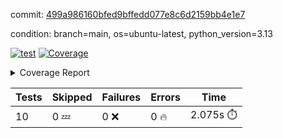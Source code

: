 commit: [499a986160bfed9bffedd077e8c6d2159bb4e1e7](https://github.com/rcmdnk/hydra-utils/tree/499a986160bfed9bffedd077e8c6d2159bb4e1e7)

condition: branch=main, os=ubuntu-latest, python_version=3.13

[![test](https://github.com/rcmdnk/hydra-utils/actions/workflows/test.yml/badge.svg)](https://github.com/rcmdnk/hydra-utils/actions/runs/18478948552)
<a href="https://github.com/rcmdnk/hydra-utils/blob/499a986160bfed9bffedd077e8c6d2159bb4e1e7/README.md"><img alt="Coverage" src="https://img.shields.io/badge/Coverage-25%25-red.svg" /></a><details><summary>Coverage Report </summary><table><tr><th>File</th><th>Stmts</th><th>Miss</th><th>Cover</th><th>Missing</th></tr><tbody><tr><td colspan="5"><b>src/hydra_utils</b></td></tr><tr><td>&nbsp; &nbsp;<a href="https://github.com/rcmdnk/hydra-utils/blob/499a986160bfed9bffedd077e8c6d2159bb4e1e7/src/hydra_utils/__init__.py">\_\_init\_\_.py</a></td><td>8</td><td>2</td><td>75%</td><td><a href="https://github.com/rcmdnk/hydra-utils/blob/499a986160bfed9bffedd077e8c6d2159bb4e1e7/src/hydra_utils/__init__.py#L11-L12">11&ndash;12</a></td></tr><tr><td>&nbsp; &nbsp;<a href="https://github.com/rcmdnk/hydra-utils/blob/499a986160bfed9bffedd077e8c6d2159bb4e1e7/src/hydra_utils/dummy.py">dummy.py</a></td><td>6</td><td>6</td><td>0%</td><td><a href="https://github.com/rcmdnk/hydra-utils/blob/499a986160bfed9bffedd077e8c6d2159bb4e1e7/src/hydra_utils/dummy.py#L1-L15">1&ndash;15</a></td></tr><tr><td>&nbsp; &nbsp;<a href="https://github.com/rcmdnk/hydra-utils/blob/499a986160bfed9bffedd077e8c6d2159bb4e1e7/src/hydra_utils/utils.py">utils.py</a></td><td>182</td><td>141</td><td>23%</td><td><a href="https://github.com/rcmdnk/hydra-utils/blob/499a986160bfed9bffedd077e8c6d2159bb4e1e7/src/hydra_utils/utils.py#L20-L25">20&ndash;25</a>, <a href="https://github.com/rcmdnk/hydra-utils/blob/499a986160bfed9bffedd077e8c6d2159bb4e1e7/src/hydra_utils/utils.py#L30-L49">30&ndash;49</a>, <a href="https://github.com/rcmdnk/hydra-utils/blob/499a986160bfed9bffedd077e8c6d2159bb4e1e7/src/hydra_utils/utils.py#L76-L78">76&ndash;78</a>, <a href="https://github.com/rcmdnk/hydra-utils/blob/499a986160bfed9bffedd077e8c6d2159bb4e1e7/src/hydra_utils/utils.py#L84-L85">84&ndash;85</a>, <a href="https://github.com/rcmdnk/hydra-utils/blob/499a986160bfed9bffedd077e8c6d2159bb4e1e7/src/hydra_utils/utils.py#L105-L112">105&ndash;112</a>, <a href="https://github.com/rcmdnk/hydra-utils/blob/499a986160bfed9bffedd077e8c6d2159bb4e1e7/src/hydra_utils/utils.py#L116-L141">116&ndash;141</a>, <a href="https://github.com/rcmdnk/hydra-utils/blob/499a986160bfed9bffedd077e8c6d2159bb4e1e7/src/hydra_utils/utils.py#L145-L160">145&ndash;160</a>, <a href="https://github.com/rcmdnk/hydra-utils/blob/499a986160bfed9bffedd077e8c6d2159bb4e1e7/src/hydra_utils/utils.py#L174-L184">174&ndash;184</a>, <a href="https://github.com/rcmdnk/hydra-utils/blob/499a986160bfed9bffedd077e8c6d2159bb4e1e7/src/hydra_utils/utils.py#L188">188</a>, <a href="https://github.com/rcmdnk/hydra-utils/blob/499a986160bfed9bffedd077e8c6d2159bb4e1e7/src/hydra_utils/utils.py#L192">192</a>, <a href="https://github.com/rcmdnk/hydra-utils/blob/499a986160bfed9bffedd077e8c6d2159bb4e1e7/src/hydra_utils/utils.py#L196-L205">196&ndash;205</a>, <a href="https://github.com/rcmdnk/hydra-utils/blob/499a986160bfed9bffedd077e8c6d2159bb4e1e7/src/hydra_utils/utils.py#L209-L217">209&ndash;217</a>, <a href="https://github.com/rcmdnk/hydra-utils/blob/499a986160bfed9bffedd077e8c6d2159bb4e1e7/src/hydra_utils/utils.py#L223-L229">223&ndash;229</a>, <a href="https://github.com/rcmdnk/hydra-utils/blob/499a986160bfed9bffedd077e8c6d2159bb4e1e7/src/hydra_utils/utils.py#L233">233</a>, <a href="https://github.com/rcmdnk/hydra-utils/blob/499a986160bfed9bffedd077e8c6d2159bb4e1e7/src/hydra_utils/utils.py#L241-L253">241&ndash;253</a>, <a href="https://github.com/rcmdnk/hydra-utils/blob/499a986160bfed9bffedd077e8c6d2159bb4e1e7/src/hydra_utils/utils.py#L265-L318">265&ndash;318</a></td></tr><tr><td><b>TOTAL</b></td><td><b>198</b></td><td><b>149</b></td><td><b>25%</b></td><td>&nbsp;</td></tr></tbody></table></details>

| Tests | Skipped | Failures | Errors | Time |
| ----- | ------- | -------- | -------- | ------------------ |
| 10 | 0 :zzz: | 0 :x: | 0 :fire: | 2.075s :stopwatch: |


